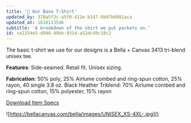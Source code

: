 ```yaml
---
title: '👕 Our Base T-Shirt'
updated_by: 378a5f3c-a5f0-421e-b147-6b97b6091aca
updated_at: 1618113546
subtitle: 'A breakdown of the shirt we put pockets on.'
id: ce2254e5-d948-49bb-931d-a52dc40c18c2
---
```

The basic t-shirt we use for our designs is a Bella + Canvas 3413 tri-blend unisex tee.

**Features**: Side-seamed. Retail fit. Unisex sizing.

**Fabrication**: 50% poly, 25% Airlume combed and ring-spun cotton, 25% rayon, 40 single 3.8 oz.
Black Heather Triblend: 70% Airlume combed and ring-spun cotton, 15% polyester, 15% rayon

[Download Item Specs](https://www.bellacanvas.com/spec/3413.pdf)

![https://bellacanvas.com/bella/images/UNISEX_XS-4XL-.jpg]()
